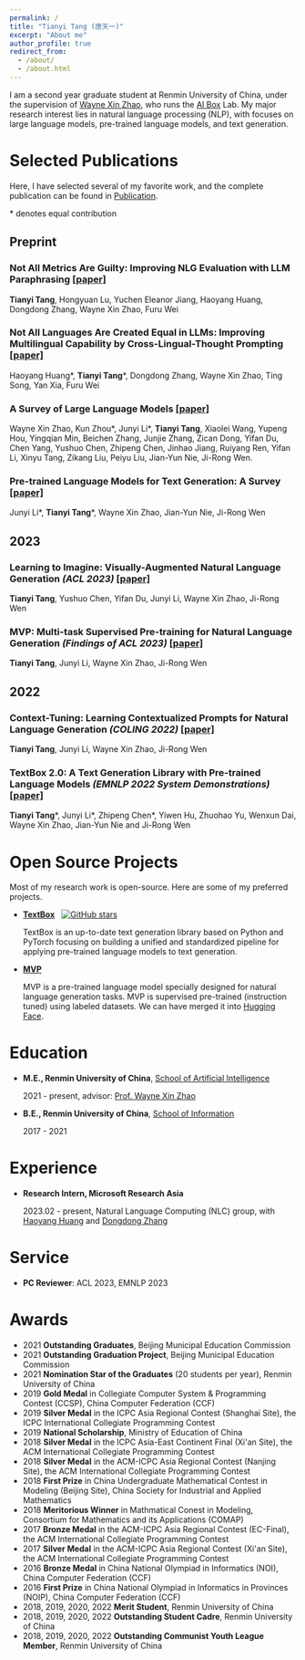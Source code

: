 ```yaml
---
permalink: /
title: "Tianyi Tang (唐天一)"
excerpt: "About me"
author_profile: true
redirect_from: 
  - /about/
  - /about.html
---
```


I am a second year graduate student at Renmin University of China, under the supervision of [Wayne Xin Zhao](https://scholar.google.com/citations?user=JNhNacoAAAAJ&hl=zh-CN), who runs the [AI Box](http://aibox.ruc.edu.cn/) Lab. My major research interest lies in natural language processing (NLP), with focuses on large language models, pre-trained language models, and text generation.

Selected Publications 
======
Here, I have selected several of my favorite work, and the complete publication can be found in [Publication](https://steventang1998.github.io/publications/).

\* denotes equal contribution

## Preprint
### Not All Metrics Are Guilty: Improving NLG Evaluation with LLM Paraphrasing [[paper]](https://arxiv.org/pdf/2305.15067)
**Tianyi Tang**, Hongyuan Lu, Yuchen Eleanor Jiang, Haoyang Huang, Dongdong Zhang, Wayne Xin Zhao, Furu Wei

### Not All Languages Are Created Equal in LLMs: Improving Multilingual Capability by Cross-Lingual-Thought Prompting [[paper]](https://arxiv.org/pdf/2305.07004)
Haoyang Huang\*, **Tianyi Tang**\*, Dongdong Zhang, Wayne Xin Zhao, Ting Song, Yan Xia, Furu Wei


### A Survey of Large Language Models [[paper]](https://arxiv.org/pdf/2303.18223)
Wayne Xin Zhao, Kun Zhou\*, Junyi Li\*, **Tianyi Tang**, Xiaolei Wang, Yupeng Hou, Yingqian Min, Beichen Zhang, Junjie Zhang, Zican Dong, Yifan Du, Chen Yang, Yushuo Chen, Zhipeng Chen, Jinhao Jiang, Ruiyang Ren, Yifan Li, Xinyu Tang, Zikang Liu, Peiyu Liu, Jian-Yun Nie, Ji-Rong Wen.

### Pre-trained Language Models for Text Generation: A Survey [[paper]](https://arxiv.org/pdf/2201.05273)
Junyi Li\*, **Tianyi Tang**\*, Wayne Xin Zhao, Jian-Yun Nie, Ji-Rong Wen


## 2023
### Learning to Imagine: Visually-Augmented Natural Language Generation *(ACL 2023)* [[paper]](https://arxiv.org/pdf/2305.16944)
**Tianyi Tang**, Yushuo Chen, Yifan Du, Junyi Li, Wayne Xin Zhao, Ji-Rong Wen

### MVP: Multi-task Supervised Pre-training for Natural Language Generation *(Findings of ACL 2023)* [[paper]](https://arxiv.org/pdf/2206.12131)
**Tianyi Tang**, Junyi Li, Wayne Xin Zhao, Ji-Rong Wen


## 2022
### Context-Tuning: Learning Contextualized Prompts for Natural Language Generation *(COLING 2022)* [[paper]](https://aclanthology.org/2022.coling-1.552.pdf)
**Tianyi Tang**, Junyi Li, Wayne Xin Zhao, Ji-Rong Wen

### TextBox 2.0: A Text Generation Library with Pre-trained Language Models *(EMNLP 2022 System Demonstrations)* [[paper]](https://aclanthology.org/2022.emnlp-demos.42.pdf)
**Tianyi Tang**\*, Junyi Li\*, Zhipeng Chen\*, Yiwen Hu, Zhuohao Yu, Wenxun Dai, Wayne Xin Zhao, Jian-Yun Nie and Ji-Rong Wen


Open Source Projects
=====
Most of my research work is open-source. Here are some of my preferred projects.

- [**TextBox**](https://github.com/RUCAIBox/TextBox) &nbsp; [![GitHub stars](https://img.shields.io/github/stars/RUCAIBox/TextBox?style=social&label=Star)](https://github.com/RUCAIBox/TextBox)

  TextBox is an up-to-date text generation library based on Python and PyTorch focusing on building a unified and standardized pipeline for applying pre-trained language models to text generation.

- [**MVP**](https://huggingface.co/docs/transformers/model_doc/mvp)
  
  MVP is a pre-trained language model specially designed for natural language generation tasks. MVP is supervised pre-trained (instruction tuned) using labeled datasets. We can have merged it into [Hugging Face](https://huggingface.co/RUCAIBox/mvp).

  
Education
=====
- **M.E., Renmin University of China**, [School of Artificial Intelligence](http://ai.ruc.edu.cn/)
  
  2021 - present, advisor: [Prof. Wayne Xin Zhao](https://scholar.google.com/citations?user=JNhNacoAAAAJ&hl=zh-CN)

- **B.E., Renmin University of China**, [School of Information](http://info.ruc.edu.cn/)
  
  2017 - 2021


Experience
=====
- **Research Intern, Microsoft Research Asia**

  2023.02 - present, Natural Language Computing (NLC) group, with [Haoyang Huang](https://www.microsoft.com/en-us/research/people/haohua/) and [Dongdong Zhang](https://www.microsoft.com/en-us/research/people/dozhang/)


Service
=====
- **PC Reviewer**: ACL 2023, EMNLP 2023


Awards
=====
- 2021 **Outstanding Graduates**, Beijing Municipal Education Commission
- 2021 **Outstanding Graduation Project**, Beijing Municipal Education Commission
- 2021 **Nomination Star of the Graduates** (20 students per year), Renmin University of China
- 2019 **Gold Medal** in Collegiate Computer System & Programming Contest (CCSP), China Computer Federation (CCF)
- 2019 **Silver Medal** in the ICPC Asia Regional Contest (Shanghai Site), the ICPC International Collegiate Programming Contest
- 2019 **National Scholarship**, Ministry of Education of China
- 2018 **Silver Medal** in the ICPC Asia-East Continent Final (Xi'an Site), the ACM International Collegiate Programming Contest
- 2018 **Silver Medal** in the ACM-ICPC Asia Regional Contest (Nanjing Site), the ACM International Collegiate Programming Contest
- 2018 **First Prize** in China Undergraduate Mathematical Contest in Modeling (Beijing Site), China Society for Industrial and Applied Mathematics
- 2018 **Meritorious Winner** in Mathmatical Conest in Modeling, Consortium for Mathematics and its Applications (COMAP)
- 2017 **Bronze Medal** in the ACM-ICPC Asia Regional Contest (EC-Final), the ACM International Collegiate Programming Contest
- 2017 **Silver Medal** in the ACM-ICPC Asia Regional Contest (Xi'an Site), the ACM International Collegiate Programming Contest
- 2016 **Bronze Medal** in China National Olympiad in Informatics (NOI), China Computer Federation (CCF)
- 2016 **First Prize** in China National Olympiad in Informatics in Provinces (NOIP), China Computer Federation (CCF)
- 2018, 2019, 2020, 2022 **Merit Student**, Renmin University of China
- 2018, 2019, 2020, 2022 **Outstanding Student Cadre**, Renmin University of China
- 2018, 2019, 2020, 2022 **Outstanding Communist Youth League Member**, Renmin University of China